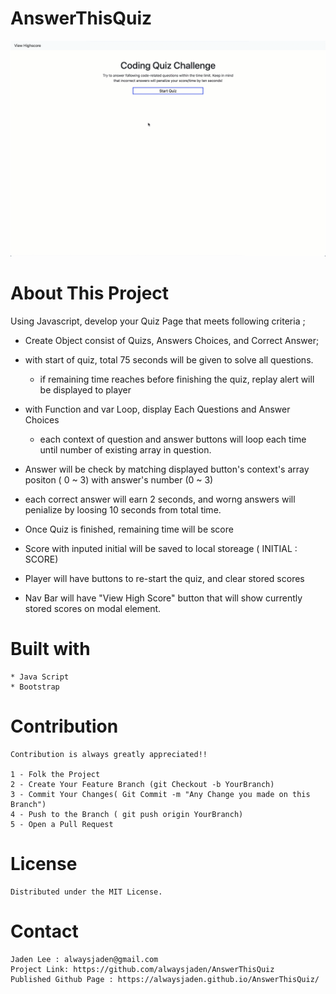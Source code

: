 # AnswerThisQuiz

![Code Quiz](./Assets/image/snapshot.gif?raw=true "CodeQuiz")

# About This Project

Using Javascript, develop your Quiz Page that meets following criteria ;

   * Create Object consist of Quizs, Answers Choices, and Correct Answer;

   * with start of quiz, total 75 seconds will be given to solve all questions.

        - if remaining time reaches before finishing the quiz, replay alert will be displayed to player 

   * with Function and var Loop, display Each Questions and Answer Choices 
        - each context of question and answer buttons will loop each time until number of existing array in question.

   * Answer will be check by matching displayed button's context's array positon ( 0 ~ 3) with answer's number (0 ~ 3)

   * each correct answer will earn 2 seconds, and worng answers will penialize by loosing 10 seconds from total time. 

   * Once Quiz is finished, remaining time will be score 
   
   * Score with inputed initial will be saved to local storeage ( INITIAL : SCORE)

   * Player will have buttons to re-start the quiz, and clear stored scores 

   * Nav Bar will have "View High Score" button that will show currently stored scores on modal element. 


# Built with
    * Java Script
    * Bootstrap



# Contribution
    Contribution is always greatly appreciated!! 

    1 - Folk the Project
    2 - Create Your Feature Branch (git Checkout -b YourBranch)
    3 - Commit Your Changes( Git Commit -m "Any Change you made on this Branch")
    4 - Push to the Branch ( git push origin YourBranch)
    5 - Open a Pull Request 



# License 
    Distributed under the MIT License.


# Contact
    Jaden Lee : alwaysjaden@gmail.com
    Project Link: https://github.com/alwaysjaden/AnswerThisQuiz
    Published Github Page : https://alwaysjaden.github.io/AnswerThisQuiz/


